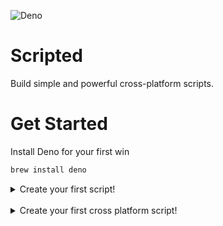 ![Deno](https://github.com/idrise/scripted/workflows/Deno/badge.svg)

# Scripted

Build simple and powerful cross-platform scripts.

# Get Started

Install Deno for your first win
```bash
brew install deno
```

<details>
  <summary>Create your first script!</summary>
  <p>
  <br/>

## Let's make a script to perform a simple directory listing with details.

test.ts
```ts
import {script} from "https://raw.githubusercontent.com/idrise/scripted/main/mod.ts"

await script(`
  ls -al
`);
```

Run it!

```
deno -A ./test.ts
```

```
total 8
drwxr-xr-x   4 delliott  staff   128 13 Feb 11:08 .
drwxr-xr-x+ 68 delliott  staff  2176 13 Feb 13:49 ..
-rw-r--r--   1 delliott  staff   190 13 Feb 11:59 test.ts
```
</p></details>

<br/>

<details>
  <summary>Create your first cross platform script!</summary>
  <p>

test.ts

```ts
import {script} from "https://raw.githubusercontent.com/idrise/scripted/main/mod.ts"

await script(`
  # os:linux,darwin
  ls -al
  # os:windows
  dir
`);
```

Run it!

```
deno -A ./test.ts
```
Mac and linux
```
total 8
drwxr-xr-x   4 delliott  staff   128 13 Feb 11:08 .
drwxr-xr-x+ 68 delliott  staff  2176 13 Feb 13:49 ..
-rw-r--r--   1 delliott  staff   190 13 Feb 11:59 test.ts
```
Windows
```

13/02/2021     11:08  <DIR>         .
13/02/2021     14:46  <DIR>         ..
13/02/2021     11:59           190  test.ts
       1 file                       190 bytes
       2 directories    385,904,336,896 bytes free


```
</p>
</details>


